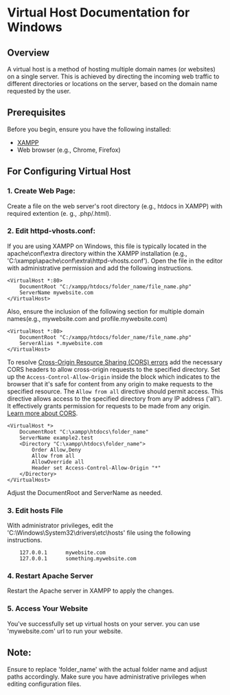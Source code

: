 # Virtual Host Documentation for Windows

## Overview

A virtual host is a method of hosting multiple domain names (or websites) on a single server. This is achieved by directing the incoming web traffic to different directories or locations on the server, based on the domain name requested by the user.

## Prerequisites

Before you begin, ensure you have the following installed:

- [XAMPP](https://www.apachefriends.org/index.html)
- Web browser (e.g., Chrome, Firefox)


## For Configuring Virtual Host
### 1. Create Web Page: 
Create a file on the web server's root directory (e.g., htdocs in XAMPP) with required extention (e. g., .php/.html).
### 2. Edit httpd-vhosts.conf:
If you are using XAMPP on Windows, this file is typically located in the apache\conf\extra directory within the XAMPP installation (e.g., 'C:\xampp\apache\conf\extra\httpd-vhosts.conf'). Open the file in the editor with administrative permission and add the following instructions.<br/>
```
<VirtualHost *:80>
    DocumentRoot "C:/xampp/htdocs/folder_name/file_name.php"
    ServerName mywebsite.com
</VirtualHost>
```
Also, ensure the inclusion of the following section for multiple domain names(e.g., mywebsite.com and profile.mywebsite.com)
```
<VirtualHost *:80>
    DocumentRoot "C:/xampp/htdocs/folder_name/file_name.php"
    ServerAlias *.mywebsite.com
</VirtualHost>

```
To resolve [Cross-Origin Resource Sharing (CORS) errors](https://www.contentstack.com/docs/developers/how-to-guides/understanding-and-resolving-cors-error)  add the necessary CORS headers to allow cross-origin requests to the specified directory. Set up the  `Access-Control-Allow-Origin` inside the <Directory> block which indicates to the browser that it's safe for content from any origin to make requests to the specified resource. The `Allow from all` directive should permit access. This directive allows access to the specified directory from any IP address ('all'). It effectively grants permission for requests to be made from any origin.  [Learn more about CORS](https://aws.amazon.com/what-is/cross-origin-resource-sharing/).

```'
<VirtualHost *>
    DocumentRoot "C:\xampp\htdocs\folder_name"
    ServerName example2.test
    <Directory "C:\xampp\htdocs\folder_name">
        Order Allow,Deny
        Allow from all
        AllowOverride all
        Header set Access-Control-Allow-Origin "*"
    </Directory>    
</VirtualHost>
```
Adjust the DocumentRoot and ServerName as needed.
### 3. Edit hosts File
With administrator privileges, edit the 'C:\Windows\System32\drivers\etc\hosts' file using the following instructions.
```
    127.0.0.1      mywebsite.com
    127.0.0.1      something.mywebsite.com  
```
### 4. Restart Apache Server
Restart the Apache server in XAMPP to apply the changes.
### 5. Access Your Website
You've successfully set up virtual hosts on your server. you can use 'mywebsite.com' url to run your website.

## Note: 
Ensure to replace 'folder_name' with the actual folder name and adjust paths accordingly. Make sure you have administrative privileges when editing configuration files.
